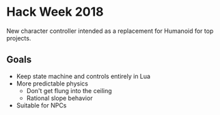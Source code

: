# Hack Week 2018
New character controller intended as a replacement for Humanoid for top projects.

## Goals
* Keep state machine and controls entirely in Lua
* More predictable physics
	* Don't get flung into the ceiling
	* Rational slope behavior
* Suitable for NPCs